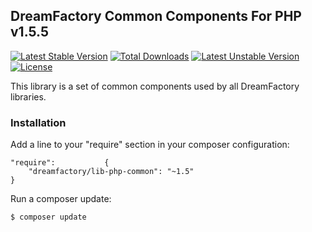 ## DreamFactory Common Components For PHP v1.5.5
[![Latest Stable Version](https://poser.pugx.org/dreamfactory/lib-php-common/v/stable.svg)](https://packagist.org/packages/dreamfactory/lib-php-common) [![Total Downloads](https://poser.pugx.org/dreamfactory/lib-php-common/downloads.svg)](https://packagist.org/packages/dreamfactory/lib-php-common) [![Latest Unstable Version](https://poser.pugx.org/dreamfactory/lib-php-common/v/unstable.svg)](https://packagist.org/packages/dreamfactory/lib-php-common) [![License](https://poser.pugx.org/dreamfactory/lib-php-common/license.svg)](https://packagist.org/packages/dreamfactory/lib-php-common)

This library is a set of common components used by all DreamFactory libraries.

### Installation

Add a line to your "require" section in your composer configuration:

	"require":           {
		"dreamfactory/lib-php-common": "~1.5"
	}

Run a composer update:

    $ composer update
